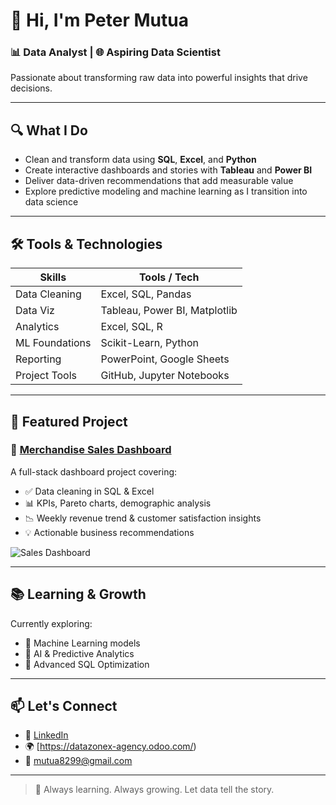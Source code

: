# 👋 Hi, I'm Peter Mutua

### 📊 Data Analyst | 🌐 Aspiring Data Scientist  
Passionate about transforming raw data into powerful insights that drive decisions.

---

## 🔍 What I Do
- Clean and transform data using **SQL**, **Excel**, and **Python**
- Create interactive dashboards and stories with **Tableau** and **Power BI**
- Deliver data-driven recommendations that add measurable value
- Explore predictive modeling and machine learning as I transition into data science

---

## 🛠 Tools & Technologies

| Skills           | Tools / Tech |
|------------------|--------------|
| Data Cleaning    | Excel, SQL, Pandas |
| Data Viz         | Tableau, Power BI, Matplotlib |
| Analytics        | Excel, SQL, R |
| ML Foundations   | Scikit-Learn, Python |Pytorch ,snowflake ,Handoop 
| Reporting        | PowerPoint, Google Sheets |
| Project Tools    | GitHub, Jupyter Notebooks |

---

## 📁 Featured Project

### 🧾 [Merchandise Sales Dashboard](https://github.com/YOUR_GITHUB_USERNAME/YOUR_PROJECT_REPO)

A full-stack dashboard project covering:
- ✅ Data cleaning in SQL & Excel
- 📊 KPIs, Pareto charts, demographic analysis
- 📉 Weekly revenue trend & customer satisfaction insights
- 💡 Actionable business recommendations

![Sales Dashboard](https://user-images.githubusercontent.com/YOUR_ID/your-dashboard-image.png)

---

## 📚 Learning & Growth
Currently exploring:
- 📌 Machine Learning models
- 🤖 AI & Predictive Analytics
- 🧠 Advanced SQL Optimization

---

## 📫 Let's Connect
- 💼 [LinkedIn](https://www.linkedin.com/in/mutua001/)
- 🌍 [https://datazonex-agency.odoo.com/)
- 📧 mutua8299@gmail.com

---

> 🚀 Always learning. Always growing. Let data tell the story.

